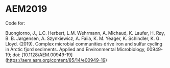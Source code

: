 # AEM2019
Code for:

Buongiorno, J., L.C. Herbert, L.M. Wehrmann, A. Michaud, K. Laufer, H. Røy, B. B. Jørgensen, A. Szynkiewicz, A. Faiia, K. M. Yeager, K. Schindler, K. G. Lloyd. (2019). Complex microbial communities drive iron and sulfur cycling in Arctic fjord sediments. Applied and Environmental Microbiology, 00949-19; doi: [10.1128/AEM.00949-19] (https://aem.asm.org/content/85/14/e00949-19)
